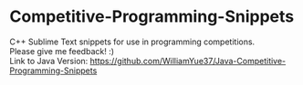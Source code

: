 # Competitive-Programming-Snippets
C++ Sublime Text snippets for use in programming competitions.  
Please give me feedback! :)  
Link to Java Version: https://github.com/WilliamYue37/Java-Competitive-Programming-Snippets  
